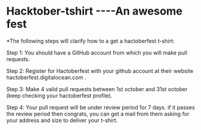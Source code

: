 # Hacktober-tshirt  ----An awesome fest

*The following steps will clarify how to a get a hactoberfest t-shirt:

Step 1:
You should have a GitHub account from which you will make pull requests.

Step 2:
Register for Hactoberfest with your github account at their website 
hactoberfest.digitalocean.com  .

Step 3:
Make 4 valid pull requests between 1st october and 31st october (keep checking your hactoberfest profile).

Step 4:
Your pull request will be under review period for 7 days. if it passes the review period then congrats, you can get a mail from them asking for your address and size to deliver your t-shirt.



